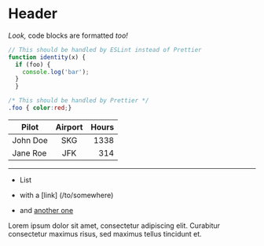 # Header

_Look,_ code blocks are formatted _too!_

```js
// This should be handled by ESLint instead of Prettier
function identity(x) {
  if (foo) {
    console.log('bar');
  }
  }
```

```css
/* This should be handled by Prettier */
.foo { color:red;}
```

| Pilot    | Airport | Hours |
| -------- | :-----: | ----: |
| John Doe |   SKG   |  1338 |
| Jane Roe |   JFK   |   314 |

---

- List
- with a [link] (/to/somewhere)
- and [another one]

  [another one]: http://example.com 'Example title'

Lorem ipsum dolor sit amet, consectetur adipiscing elit.
Curabitur consectetur maximus risus, sed maximus tellus tincidunt et.